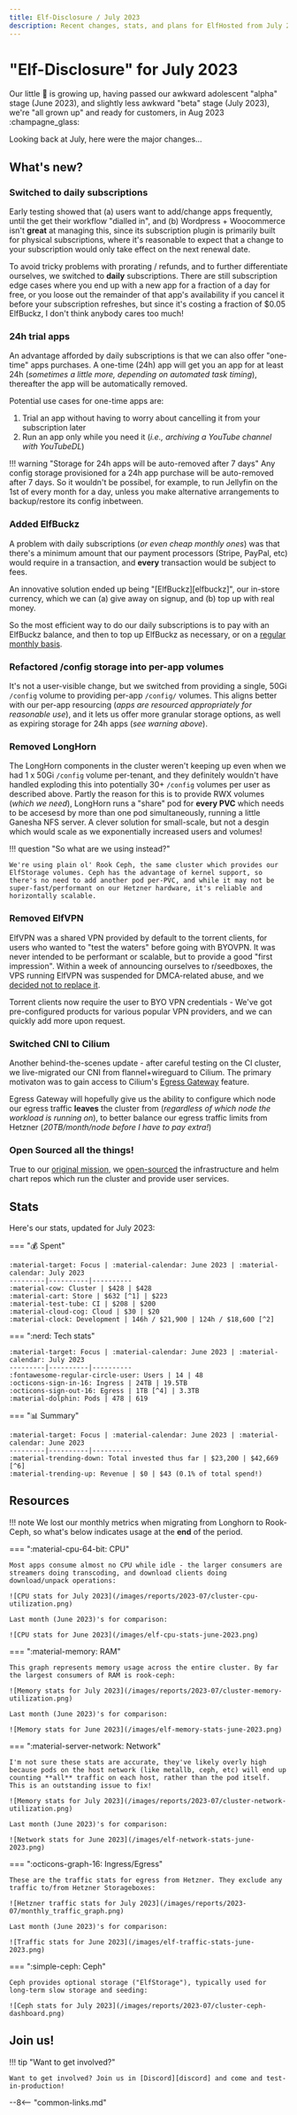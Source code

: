 ```yaml
---
title: Elf-Disclosure / July 2023
description: Recent changes, stats, and plans for ElfHosted from July 2023
---
```


# "Elf-Disclosure" for July 2023

Our little :baby: is growing up, having passed our awkward adolescent "alpha" stage (June 2023), and slightly less awkward "beta" stage (July 2023), we're "all grown up" and ready for customers, in Aug 2023 :champagne_glass:

Looking back at July, here were the major changes...

<!-- more -->
## What's new?

### Switched to daily subscriptions

Early testing showed that (a) users want to add/change apps frequently, until the get their workflow "dialled in", and (b) Wordpress + Woocommerce isn't **great** at managing this, since its subscription plugin is primarily built for physical subscriptions, where it's reasonable to expect that a change to your subscription would only take effect on the next renewal date.

To avoid tricky problems with prorating / refunds, and to further differentiate ourselves, we switched to **daily** subscriptions. There are still subscription edge cases where you end up with a new app for a fraction of a day for free, or you loose out the remainder of that app's availability if you cancel it before your subscription refreshes, but since it's costing a fraction of $0.05 ElfBuckz, I don't think anybody cares too much!

### 24h trial apps

An advantage afforded by daily subscriptions is that we can also offer "one-time" apps purchases. A one-time (24h) app will get you an app for at least 24h (*sometimes a little more, depending on automated task timing*), thereafter the app will be automatically removed.

Potential use cases for one-time apps are:

1. Trial an app without having to worry about cancelling it from your subscription later
2. Run an app only while you need it (*i.e., archiving a YouTube channel with YouTubeDL*)

!!! warning "Storage for 24h apps will be auto-removed after 7 days"
    Any config storage provisioned for a 24h app purchase will be auto-removed after 7 days. So it wouldn't be possibel, for example, to run Jellyfin on the 1st of every month for a day, unless you make alternative arrangements to backup/restore its config inbetween.

### Added ElfBuckz

A problem with daily subscriptions (*or even cheap monthly ones*) was that there's a minimum amount that our payment processors (Stripe, PayPal, etc) would require in a transaction, and **every** transaction would be subject to fees.

An innovative solution ended up being "[ElfBuckz][elfbuckz]", our in-store currency, which we can (a) give away on signup, and (b) top up with real money.

So the most efficient way to do our daily subscriptions is to pay with an ElfBuckz balance, and then to top up ElfBuckz as necessary, or on a [regular monthly basis](https://store.elfhosted.com/product/elfbuckz-topup/).

### Refactored /config storage into per-app volumes

It's not a user-visible change, but we switched from providing a single, 50Gi `/config` volume to providing per-app `/config/` volumes. This aligns better with our per-app resourcing (*apps are resourced appropriately for reasonable use*), and it lets us offer more granular storage options, as well as expiring storage for 24h apps (*see warning above*).

### Removed LongHorn

The LongHorn components in the cluster weren't keeping up even when we had 1 x 50Gi `/config` volume per-tenant, and they definitely wouldn't have handled exploding this into potentially 30+ `/config` volumes per user as described above. Partly the reason for this is to provide RWX volumes (*which we need*), LongHorn runs a "share" pod for **every PVC** which needs to be accesesd by more than one pod simultaneously, running a little Ganesha NFS server. A clever solution for small-scale, but not a desgin which would scale as we exponentially increased users and volumes!

!!! question "So what are we using instead?"

    We're using plain ol' Rook Ceph, the same cluster which provides our ElfStorage volumes. Ceph has the advantage of kernel support, so there's no need to add another pod per-PVC, and while it may not be super-fast/performant on our Hetzner hardware, it's reliable and horizontally scalable.

### Removed ElfVPN

ElfVPN was a shared VPN provided by default to the torrent clients, for users who wanted to "test the waters" before going with BYOVPN. It was never intended to be performant or scalable, but to provide a good "first impression". Within a week of announcing ourselves to r/seedboxes, the VPS running ElfVPN was suspended for DMCA-related abuse, and we [decided not to replace it](/blog/2023/07/24/byovpn-required/). 

Torrent clients now require the user to BYO VPN credentials - We've got pre-configured products for various popular VPN providers, and we can quickly add more upon request.

### Switched CNI to Cilium

Another behind-the-scenes update - after careful testing on the CI cluster, we live-migrated our CNI from flannel+wireguard to Cilium. The primary motivaton was to gain access to Cilium's [Egress Gateway](https://cilium.io/use-cases/egress-gateway/) feature. 

Egress Gateway will hopefully give us the ability to configure which node our egress traffic **leaves** the cluster from (*regardless of which node the workload is running on*), to better balance our egress traffic limits from Hetzner (*20TB/month/node before I have to pay extra!*)

### Open Sourced all the things!

True to our [original mission](/blog/2023/07/26/everything-is-open/), we [open-sourced](/open/) the infrastructure and helm chart repos which run the cluster and provide user services.
  
## Stats

Here's our stats, updated for July 2023:

=== ":moneybag: Spent"

    :material-target: Focus | :material-calendar: June 2023 | :material-calendar: July 2023 
    ---------|----------|---------- 
    :material-cow: Cluster | $428 | $428
    :material-cart: Store | $632 [^1] | $223
    :material-test-tube: CI | $208 | $200
    :material-cloud-cog: Cloud | $30 | $20 
    :material-clock: Development | 146h / $21,900 | 124h / $18,600 [^2]

=== ":nerd: Tech stats"

    :material-target: Focus | :material-calendar: June 2023 | :material-calendar: July 2023 
    ---------|----------|---------- 
    :fontawesome-regular-circle-user: Users | 14 | 48
    :octicons-sign-in-16: Ingress | 24TB | 19.5TB
    :octicons-sign-out-16: Egress | 1TB [^4] | 3.3TB
    :material-dolphin: Pods | 478 | 619

=== ":bar_chart: Summary"

    :material-target: Focus | :material-calendar: June 2023 | :material-calendar: June 2023 
    ---------|----------|---------- 
    :material-trending-down: Total invested thus far | $23,200 | $42,669 [^6]
    :material-trending-up: Revenue | $0 | $43 (0.1% of total spend!)

## Resources

!!! note 
    We lost our monthly metrics when migrating from Longhorn to Rook-Ceph, so what's below indicates usage at the **end** of the period.

=== ":material-cpu-64-bit: CPU"

    Most apps consume almost no CPU while idle - the larger consumers are streamers doing transcoding, and download clients doing download/unpack operations:

    ![CPU stats for July 2023](/images/reports/2023-07/cluster-cpu-utilization.png)

    Last month (June 2023)'s for comparison:

    ![CPU stats for June 2023](/images/elf-cpu-stats-june-2023.png)

=== ":material-memory: RAM"

    This graph represents memory usage across the entire cluster. By far the largest consumers of RAM is rook-ceph:

    ![Memory stats for July 2023](/images/reports/2023-07/cluster-memory-utilization.png)

    Last month (June 2023)'s for comparison:

    ![Memory stats for June 2023](/images/elf-memory-stats-june-2023.png)

=== ":material-server-network: Network"

    I'm not sure these stats are accurate, they've likely overly high because pods on the host network (like metallb, ceph, etc) will end up counting **all** traffic on each host, rather than the pod itself. This is an outstanding issue to fix!

    ![Memory stats for July 2023](/images/reports/2023-07/cluster-network-utilization.png)

    Last month (June 2023)'s for comparison:

    ![Network stats for June 2023](/images/elf-network-stats-june-2023.png)    

=== ":octicons-graph-16: Ingress/Egress"

    These are the traffic stats for egress from Hetzner. They exclude any traffic to/from Hetzner Storageboxes:

    ![Hetzner traffic stats for July 2023](/images/reports/2023-07/monthly_traffic_graph.png)

    Last month (June 2023)'s for comparison:

    ![Traffic stats for June 2023](/images/elf-traffic-stats-june-2023.png)

=== ":simple-ceph: Ceph"

    Ceph provides optional storage ("ElfStorage"), typically used for long-term slow storage and seeding:

    ![Ceph stats for July 2023](/images/reports/2023-07/cluster-ceph-dashboard.png)

## Join us!

!!! tip "Want to get involved?"

    Want to get involved? Join us in [Discord][discord] and come and test-in-production!

[^1]: Much of this is yearly fees for Wordpress plugins
[^2]: Yes, that's a **lot**! This is the opportunity cost, over a month, of focusing on ElfHosted rather than billable consulting work!
[^3]: Total spend includes yearly payments for Wordpress plugins, etc
[^4]: Low egress is good, because ingress is always free, but Hetzner charges for egress after 20TB!
[^5]: Except Minio, which we're not bringing back!
[^6]: All moneyz are in US dollarz!

--8<-- "common-links.md"